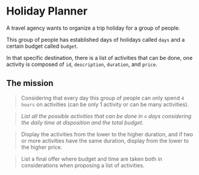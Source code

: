 # Holiday Planner

A travel agency wants to organize a trip holiday for a group of people.

This group of people has established days of holidays called `days` and a certain budget called `budget`.

In that specific destination, there is a list of activities that can be done, one activity is composed of `id`, `description`, `duration`, and `price`.

## The mission

> Considering that every day this group of people can only spend `4 hours` on activities (can be only 1 activity or can be many activities).

> _List all the possible activities that can be done in `n` days considering the daily time at disposition and the total budget._

> Display the activities from the lower to the higher duration, and if two or more activities have the same duration, display from the lower to the higher price.

> List a final offer where budget and time are taken both in considerations when proposing a list of activities.
